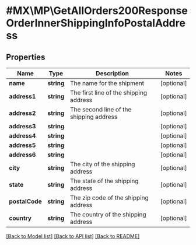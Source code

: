 # #MX\MP\GetAllOrders200ResponseOrderInnerShippingInfoPostalAddress

## Properties

Name | Type | Description | Notes
------------ | ------------- | ------------- | -------------
**name** | **string** | The name for the shipment | [optional]
**address1** | **string** | The first line of the shipping address | [optional]
**address2** | **string** | The second line of the shipping address | [optional]
**address3** | **string** |  | [optional]
**address4** | **string** |  | [optional]
**address5** | **string** |  | [optional]
**address6** | **string** |  | [optional]
**city** | **string** | The city of the shipping address | [optional]
**state** | **string** | The state of the shipping address | [optional]
**postalCode** | **string** | The zip code of the shipping address | [optional]
**country** | **string** | The country of the shipping address | [optional]


[[Back to Model list]](../) [[Back to API list]](../../Api/MX/MP) [[Back to README]](../../README.md)
